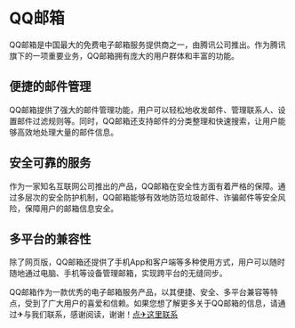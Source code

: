 # QQ邮箱

QQ邮箱是中国最大的免费电子邮箱服务提供商之一，由腾讯公司推出。作为腾讯旗下的一项重要业务，QQ邮箱拥有庞大的用户群体和丰富的功能。

## 便捷的邮件管理

QQ邮箱提供了强大的邮件管理功能，用户可以轻松地收发邮件、管理联系人、设置邮件过滤规则等。同时，QQ邮箱还支持邮件的分类整理和快速搜索，让用户能够高效地处理大量的邮件信息。

## 安全可靠的服务

作为一家知名互联网公司推出的产品，QQ邮箱在安全性方面有着严格的保障。通过多层次的安全防护机制，QQ邮箱能够有效地防范垃圾邮件、诈骗邮件等安全风险，保障用户的邮箱信息安全。

## 多平台的兼容性

除了网页版，QQ邮箱还提供了手机App和客户端等多种使用方式，用户可以随时随地通过电脑、手机等设备管理邮箱，实现跨平台的无缝同步。

QQ邮箱作为一款优秀的电子邮箱服务产品，以其便捷、安全、多平台兼容等特点，受到了广大用户的喜爱和信赖。如果您想了解更多关于QQ邮箱的信息，请通过✈与我们联系，感谢阅读，谢谢！[点✈这里联系](https://b.k02.cc)